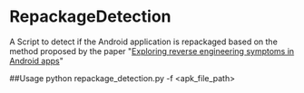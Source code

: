 # RepackageDetection
A Script to detect if the Android application is repackaged based on the method proposed by the paper "[Exploring reverse engineering symptoms in Android apps](http://dl.acm.org/citation.cfm?id=2751330)"

##Usage
python repackage_detection.py -f <apk_file_path>
